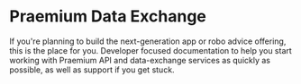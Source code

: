 # Praemium Data Exchange

If you're planning to build the next-generation app or robo advice offering, this is the place for you. Developer focused documentation to help you start working with Praemium API and data-exchange services as quickly as possible, as well as support if you get stuck.
